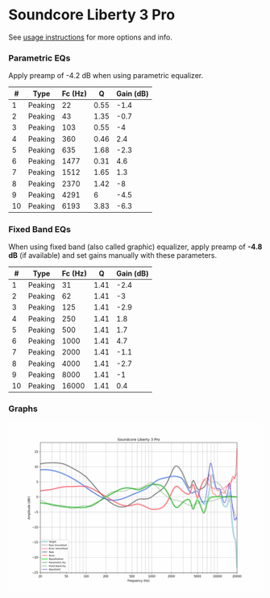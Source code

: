 # Soundcore Liberty 3 Pro
See [usage instructions](https://github.com/jaakkopasanen/AutoEq#usage) for more options and info.

### Parametric EQs
Apply preamp of -4.2 dB when using parametric equalizer.

|   # | Type    |   Fc (Hz) |    Q |   Gain (dB) |
|-----|---------|-----------|------|-------------|
|   1 | Peaking |        22 | 0.55 |        -1.4 |
|   2 | Peaking |        43 | 1.35 |        -0.7 |
|   3 | Peaking |       103 | 0.55 |        -4   |
|   4 | Peaking |       360 | 0.46 |         2.4 |
|   5 | Peaking |       635 | 1.68 |        -2.3 |
|   6 | Peaking |      1477 | 0.31 |         4.6 |
|   7 | Peaking |      1512 | 1.65 |         1.3 |
|   8 | Peaking |      2370 | 1.42 |        -8   |
|   9 | Peaking |      4291 | 6    |        -4.5 |
|  10 | Peaking |      6193 | 3.83 |        -6.3 |

### Fixed Band EQs
When using fixed band (also called graphic) equalizer, apply preamp of **-4.8 dB** (if available) and set gains manually with these parameters.

|   # | Type    |   Fc (Hz) |    Q |   Gain (dB) |
|-----|---------|-----------|------|-------------|
|   1 | Peaking |        31 | 1.41 |        -2.4 |
|   2 | Peaking |        62 | 1.41 |        -3   |
|   3 | Peaking |       125 | 1.41 |        -2.9 |
|   4 | Peaking |       250 | 1.41 |         1.8 |
|   5 | Peaking |       500 | 1.41 |         1.7 |
|   6 | Peaking |      1000 | 1.41 |         4.7 |
|   7 | Peaking |      2000 | 1.41 |        -1.1 |
|   8 | Peaking |      4000 | 1.41 |        -2.7 |
|   9 | Peaking |      8000 | 1.41 |        -1   |
|  10 | Peaking |     16000 | 1.41 |         0.4 |

### Graphs
![](./Soundcore%20Liberty%203%20Pro.png)
